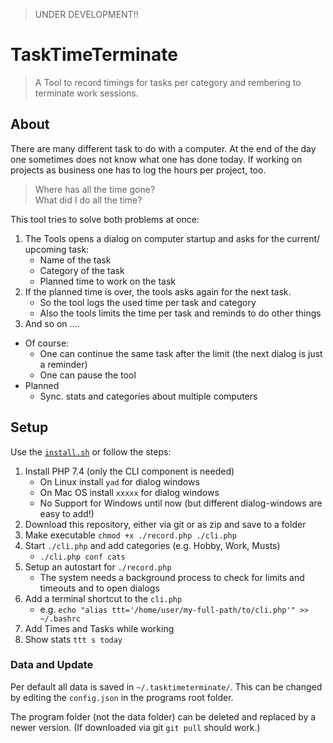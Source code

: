 > UNDER DEVELOPMENT!!
# TaskTimeTerminate

> A Tool to record timings for tasks per category and rembering to terminate work sessions.

## About
There are many different task to do with a computer. At the end of the day one sometimes does not know what
one has done today. If working on projects as business one has to log the hours per project, too.

> Where has all the time gone?  
> What did I do all the time?


This tool tries to solve both problems at once:
1. The Tools opens a dialog on computer startup and asks for the current/ upcoming task:
    - Name of the task
    - Category of the task
    - Planned time to work on the task
2. If the planned time is over, the tools asks again for the next task.
    - So the tool logs the used time per task and category
    - Also the tools limits the time per task and reminds to do other things
3. And so on ....

- Of course:
    - One can continue the same task after the limit (the next dialog is just a reminder)
    - One can pause the tool
- Planned
    - Sync. stats and categories about multiple computers

## Setup
Use the [`install.sh`](https://raw.githubusercontent.com/KIMB-technologies/TaskTimeTerminate/master/install.sh) or follow the steps:

1. Install PHP 7.4 (only the CLI component is needed)
    - On Linux install `yad` for dialog windows
    - On Mac OS install `xxxxx` for dialog windows
    - No Support for Windows until now (but different dialog-windows are easy to add!)
3. Download this repository, either via git or as zip and save to a folder
4. Make executable `chmod +x ./record.php ./cli.php`
5. Start `./cli.php` and add categories (e.g. Hobby, Work, Musts)
    - `./cli.php conf cats`
6. Setup an autostart for `./record.php`
    - The system needs a background process to check for limits and timeouts and to open dialogs
7. Add a terminal shortcut to the `cli.php`
    - e.g. `echo "alias ttt='/home/user/my-full-path/to/cli.php'" >> ~/.bashrc`
8. Add Times and Tasks while working
9. Show stats `ttt s today`

### Data and Update
Per default all data is saved in `~/.tasktimeterminate/`. This can be changed by editing the `config.json` in the programs 
root folder.

The program folder (not the data folder) can be deleted and replaced by a newer version. (If downloaded via git `git pull` should work.)